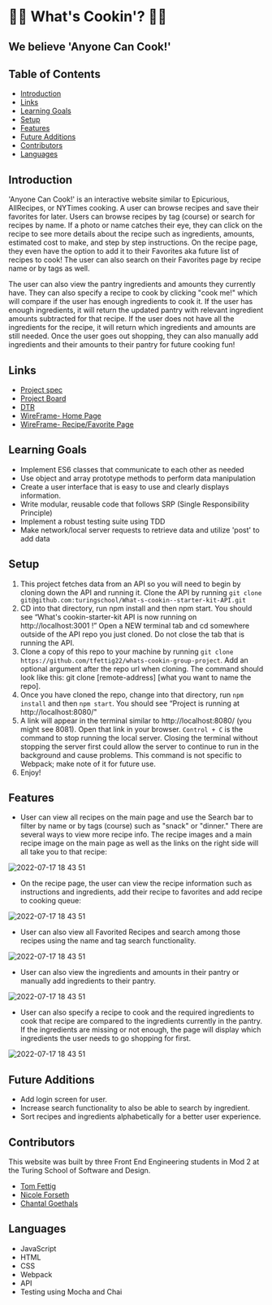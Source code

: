 # 👩‍🍳 What's Cookin'? 👩‍🍳
## We believe 'Anyone Can Cook!'

## Table of Contents
- [Introduction](#introduction)
- [Links](#links)
- [Learning Goals](#learning-goals)
- [Setup](#setup)
- [Features](#features)
- [Future Additions](#future-additions)
- [Contributors](#contributors)
- [Languages](#languages)

## Introduction
'Anyone Can Cook!' is an interactive website similar to Epicurious, AllRecipes, or NYTimes cooking. A user can browse recipes and save their favorites for later. Users can browse recipes by tag (course) or search for recipes by name. If a photo or name catches their eye, they can click on the recipe to see more details about the recipe such as ingredients, amounts, estimated cost to make, and step by step instructions. On the recipe page, they even have the option to add it to their Favorites aka future list of recipes to cook! The user can also search on their Favorites page by recipe name or by tags as well.

The user can also view the pantry ingredients and amounts they currently have. They can also specify a recipe to cook by clicking "cook me!" which will compare if the user has enough ingredients to cook it. If the user has enough ingredients, it will return the updated pantry with relevant ingredient amounts subtracted for that recipe. If the user does not have all the ingredients for the recipe, it will return which ingredients and amounts are still needed. Once the user goes out shopping, they can also manually add ingredients and their amounts to their pantry for future cooking fun!

## Links
- [Project spec](https://frontend.turing.edu/projects/whats-cookin-part-one.html)
- [Project Board](https://github.com/users/tfettig22/projects/1)
- [DTR](https://gist.github.com/GOECHA/d7bcb7fc6ac06c54144e9aa1259c1cfb)
- [WireFrame- Home Page](https://user-images.githubusercontent.com/102189342/179422204-fdd7ef75-4062-4c24-b966-a88e76d447c7.png)
- [WireFrame- Recipe/Favorite Page](https://user-images.githubusercontent.com/102189342/179422201-08ee9c5e-4410-476b-b611-b7a8f3c3bdfc.png)

## Learning Goals
- Implement ES6 classes that communicate to each other as needed
- Use object and array prototype methods to perform data manipulation
- Create a user interface that is easy to use and clearly displays information.
- Write modular, reusable code that follows SRP (Single Responsibility Principle)
- Implement a robust testing suite using TDD
- Make network/local server requests to retrieve data and utilize 'post' to add data

## Setup
1. This project fetches data from an API so you will need to begin by cloning down the API and running it.
Clone the API by running `git clone git@github.com:turingschool/What-s-cookin--starter-kit-API.git`
2. CD into that directory, run npm install and then npm start. You should see “What's cookin-starter-kit API is now running on http://localhost:3001 !”
Open a NEW terminal tab and cd somewhere outside of the API repo you just cloned. Do not close the tab that is running the API.
3. Clone a copy of this repo to your machine by running `git clone https://github.com/tfettig22/whats-cookin-group-project`. Add an optional argument after the repo url when cloning. The command should look like this: git clone [remote-address] [what you want to name the repo].
4. Once you have cloned the repo, change into that directory, run `npm install` and then `npm start`. You should see “Project is running at http://localhost:8080/"
5. A link will appear in the terminal similar to http://localhost:8080/ (you might see 8081). Open that link in your browser. `Control + C` is the command to stop running the local server. Closing the terminal without stopping the server first could allow the server to continue to run in the background and cause problems. This command is not specific to Webpack; make note of it for future use.
6. Enjoy!

## Features
- User can view all recipes on the main page and use the Search bar to filter by name or by tags (course) such as "snack" or "dinner." There are several ways to view more recipe info. The recipe images and a main recipe image on the main page as well as the links on the right side will all take you to that recipe:

![2022-07-17 18 43 51](https://media.giphy.com/media/nZSWMyKwrjrqWGK4D2/giphy.gif)

- On the recipe page, the user can view the recipe information such as instructions and ingredients, add their recipe to favorites and add recipe to cooking queue:

![2022-07-17 18 43 51](https://media.giphy.com/media/R5CsASE1SfLs9c7tda/giphy.gif)

- User can also view all Favorited Recipes and search among those recipes using the name and tag search functionality. 

![2022-07-17 18 43 51](https://media.giphy.com/media/dIrflY15FtColNPnd2/giphy.gif)

- User can also view the ingredients and amounts in their pantry or manually add ingredients to their pantry. 

![2022-07-17 18 43 51](https://media.giphy.com/media/ZVUkHjnwAU5U3sp8s6/giphy.gif)
- User can also specify a recipe to cook and the required ingredients to cook that recipe are compared to the ingredients currently in the pantry. If the ingredients are missing or not enough, the page will display which ingredients the user needs to go shopping for first. 

![2022-07-17 18 43 51](https://media.giphy.com/media/dQisqfNg6SayM7JycN/giphy.gif)
## Future Additions
- Add login screen for user. 
- Increase search functionality to also be able to search by ingredient.
- Sort recipes and ingredients alphabetically for a better user experience.  

## Contributors
This website was built by three Front End Engineering students in Mod 2 at the Turing School of Software and Design. 

- [Tom Fettig](https://github.com/tfettig22)
- [Nicole Forseth](https://github.com/forsethnico)
- [Chantal Goethals](https://github.com/GOECHA)

## Languages
- JavaScript
- HTML
- CSS
- Webpack
- API
- Testing using Mocha and Chai
